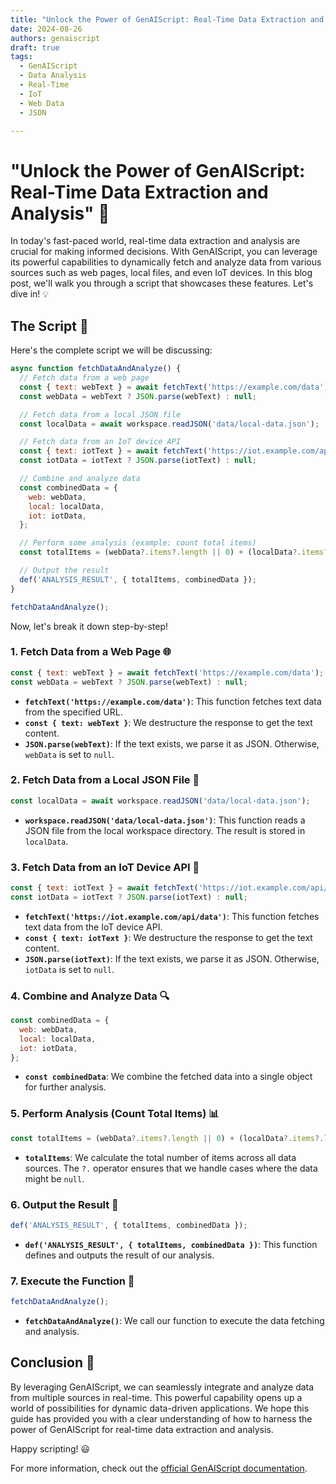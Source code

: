 ```yaml
---
title: "Unlock the Power of GenAIScript: Real-Time Data Extraction and Analysis"
date: 2024-08-26
authors: genaiscript
draft: true
tags:
  - GenAIScript
  - Data Analysis
  - Real-Time
  - IoT
  - Web Data
  - JSON

---
```


# "Unlock the Power of GenAIScript: Real-Time Data Extraction and Analysis" 🚀

In today's fast-paced world, real-time data extraction and analysis are crucial for making informed decisions. With GenAIScript, you can leverage its powerful capabilities to dynamically fetch and analyze data from various sources such as web pages, local files, and even IoT devices. In this blog post, we'll walk you through a script that showcases these features. Let's dive in! 💡

## The Script 📝

Here's the complete script we will be discussing:

```javascript
async function fetchDataAndAnalyze() {
  // Fetch data from a web page
  const { text: webText } = await fetchText('https://example.com/data');
  const webData = webText ? JSON.parse(webText) : null;

  // Fetch data from a local JSON file
  const localData = await workspace.readJSON('data/local-data.json');

  // Fetch data from an IoT device API
  const { text: iotText } = await fetchText('https://iot.example.com/api/data');
  const iotData = iotText ? JSON.parse(iotText) : null;

  // Combine and analyze data
  const combinedData = {
    web: webData,
    local: localData,
    iot: iotData,
  };

  // Perform some analysis (example: count total items)
  const totalItems = (webData?.items?.length || 0) + (localData?.items?.length || 0) + (iotData?.items?.length || 0);

  // Output the result
  def('ANALYSIS_RESULT', { totalItems, combinedData });
}

fetchDataAndAnalyze();
```

Now, let's break it down step-by-step!

### 1. Fetch Data from a Web Page 🌐

```javascript
const { text: webText } = await fetchText('https://example.com/data');
const webData = webText ? JSON.parse(webText) : null;
```

- **`fetchText('https://example.com/data')`**: This function fetches text data from the specified URL.
- **`const { text: webText }`**: We destructure the response to get the text content.
- **`JSON.parse(webText)`**: If the text exists, we parse it as JSON. Otherwise, `webData` is set to `null`.

### 2. Fetch Data from a Local JSON File 📁

```javascript
const localData = await workspace.readJSON('data/local-data.json');
```

- **`workspace.readJSON('data/local-data.json')`**: This function reads a JSON file from the local workspace directory. The result is stored in `localData`.

### 3. Fetch Data from an IoT Device API 📡

```javascript
const { text: iotText } = await fetchText('https://iot.example.com/api/data');
const iotData = iotText ? JSON.parse(iotText) : null;
```

- **`fetchText('https://iot.example.com/api/data')`**: This function fetches text data from the IoT device API.
- **`const { text: iotText }`**: We destructure the response to get the text content.
- **`JSON.parse(iotText)`**: If the text exists, we parse it as JSON. Otherwise, `iotData` is set to `null`.

### 4. Combine and Analyze Data 🔍

```javascript
const combinedData = {
  web: webData,
  local: localData,
  iot: iotData,
};
```

- **`const combinedData`**: We combine the fetched data into a single object for further analysis.

### 5. Perform Analysis (Count Total Items) 📊

```javascript
const totalItems = (webData?.items?.length || 0) + (localData?.items?.length || 0) + (iotData?.items?.length || 0);
```

- **`totalItems`**: We calculate the total number of items across all data sources. The `?.` operator ensures that we handle cases where the data might be `null`.

### 6. Output the Result 🏁

```javascript
def('ANALYSIS_RESULT', { totalItems, combinedData });
```

- **`def('ANALYSIS_RESULT', { totalItems, combinedData })`**: This function defines and outputs the result of our analysis.

### 7. Execute the Function 🚀

```javascript
fetchDataAndAnalyze();
```

- **`fetchDataAndAnalyze()`**: We call our function to execute the data fetching and analysis.

## Conclusion 🎉

By leveraging GenAIScript, we can seamlessly integrate and analyze data from multiple sources in real-time. This powerful capability opens up a world of possibilities for dynamic data-driven applications. We hope this guide has provided you with a clear understanding of how to harness the power of GenAIScript for real-time data extraction and analysis.

Happy scripting! 😃

For more information, check out the [official GenAIScript documentation](https://microsoft.github.io/genaiscript/).